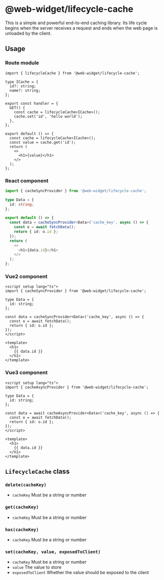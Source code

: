 # @web-widget/lifecycle-cache

This is a simple and powerful end-to-end caching library. Its life cycle begins when the server receives a request and ends when the web page is unloaded by the client.

## Usage

### Route module

```tsx
import { lifecycleCache } from '@web-widget/lifecycle-cache';

type ICache = {
  id?: string;
  name?: string;
};

export const handler = {
  GET() {
    const cache = lifecycleCache<ICache>();
    cache.set('id', 'hello world');
  },
};

export default () => {
  const cache = lifecycleCache<ICache>();
  const value = cache.get('id');
  return (
    <>
      <h1>{value}</h1>
    </>
  );
};
```

### React component

```ts
import { cacheSyncProvider } from '@web-widget/lifecycle-cache';

type Data = {
  id: string;
};

export default () => {
  const data = cacheSyncProvider<Data>('cache_key', async () => {
    const o = await fetchData();
    return { id: o.id };
  });
  return (
    <>
      <h1>{data.id}</h1>
    </>
  );
};
```

### Vue2 component

```vue
<script setup lang="ts">
import { cacheSyncProvider } from '@web-widget/lifecycle-cache';

type Data = {
  id: string;
};

const data = cacheSyncProvider<Data>('cache_key', async () => {
  const o = await fetchData();
  return { id: o.id };
});
</script>

<template>
  <h1>
    {{ data.id }}
  </h1>
</template>
```

### Vue3 component

```vue
<script setup lang="ts">
import { cacheAsyncProvider } from '@web-widget/lifecycle-cache';

type Data = {
  id: string;
};

const data = await cacheAsyncProvider<Data>('cache_key', async () => {
  const o = await fetchData();
  return { id: o.id };
});
</script>

<template>
  <h1>
    {{ data.id }}
  </h1>
</template>
```

## `LifecycleCache` class

### `delete(cacheKey)`

- `cacheKey` Must be a string or number

### `get(cacheKey)`

- `cacheKey` Must be a string or number

### `has(cacheKey)`

- `cacheKey` Must be a string or number

### `set(cacheKey, value, exposedToClient)`

- `cacheKey` Must be a string or number
- `value` The value to store
- `exposedToClient` Whether the value should be exposed to the client
